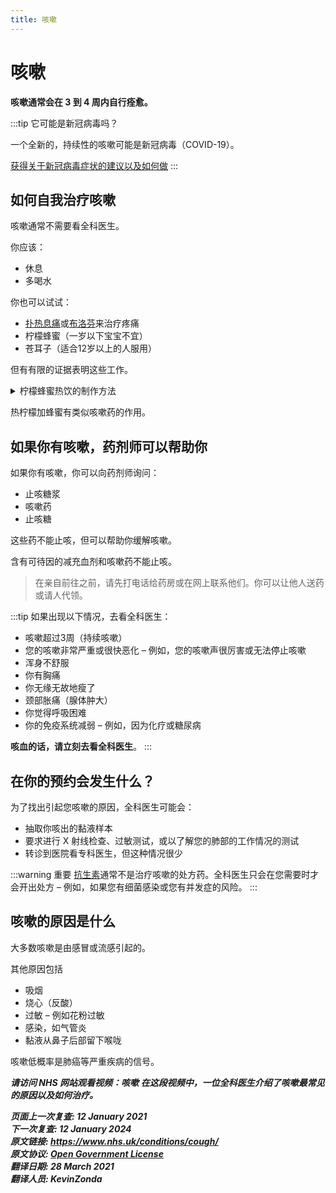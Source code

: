 ```yaml
---
title: 咳嗽
---
```


<!-- cough -->

# 咳嗽

**咳嗽通常会在 3 到 4 周内自行痊愈。**

:::tip 它可能是新冠病毒吗？

一个全新的，持续性的咳嗽可能是新冠病毒（COVID-19）。

[获得关于新冠病毒症状的建议以及如何做](https://www.nhs.uk/conditions/coronavirus-covid-19/symptoms/)
:::



## 如何自我治疗咳嗽

咳嗽通常不需要看全科医生。

你应该：

- 休息
- 多喝水

你也可以试试：

- [扑热息痛](https://www.nhs.uk/medicines/paracetamol-for-adults/)或[布洛芬](https://www.nhs.uk/medicines/ibuprofen-for-adults/)来治疗疼痛
- 柠檬蜂蜜（一岁以下宝宝不宜）
- 苍耳子（适合12岁以上的人服用）

但有有限的证据表明这些工作。

<details>
<summary>柠檬蜂蜜热饮的制作方法</summary>
1. 将半个柠檬挤入一杯开水中。
<br>
2. 加入 1 到 2 茶匙蜂蜜。
<br>
3. 趁热饮用（不要给小孩子喝热饮）。
</details>

热柠檬加蜂蜜有类似咳嗽药的作用。



## 如果你有咳嗽，药剂师可以帮助你

如果你有咳嗽，你可以向药剂师询问：

- 止咳糖浆
- 咳嗽药
- 止咳糖

这些药不能止咳，但可以帮助你缓解咳嗽。

含有可待因的减充血剂和咳嗽药不能止咳。

> 在亲自前往之前，请先打电话给药房或在网上联系他们。你可以让他人送药或请人代领。

:::tip 如果出现以下情况，去看全科医生：
- 咳嗽超过3周（持续咳嗽）
- 您的咳嗽非常严重或很快恶化 – 例如，您的咳嗽声很厉害或无法停止咳嗽
- 浑身不舒服
- 你有胸痛
- 你无缘无故地瘦了
- 颈部胀痛（腺体肿大）
- 你觉得呼吸困难
- 你的免疫系统减弱 – 例如，因为化疗或糖尿病

**咳血的话，请立刻去看全科医生**。
:::



## 在你的预约会发生什么？

为了找出引起您咳嗽的原因，全科医生可能会：

- 抽取你咳出的黏液样本
- 要求进行 X 射线检查、过敏测试，或以了解您的肺部的工作情况的测试
- 转诊到医院看专科医生，但这种情况很少

:::warning 重要
[抗生素](antibiotics.md)通常不是治疗咳嗽的处方药。全科医生只会在您需要时才会开出处方 – 例如，如果您有细菌感染或您有并发症的风险。
:::



## 咳嗽的原因是什么

大多数咳嗽是由感冒或流感引起的。

其他原因包括

- 吸烟
- 烧心（反酸）
- 过敏 – 例如花粉过敏
- 感染，如气管炎
- 黏液从鼻子后部留下喉咙

咳嗽低概率是肺癌等严重疾病的信号。

***请访问 NHS 网站观看视频：咳嗽*** 
***在这段视频中，一位全科医生介绍了咳嗽最常见的原因以及如何治疗。***



**_页面上一次复查: 12 January 2021  
下一次复查: 12 January 2024  
原文链接: <https://www.nhs.uk/conditions/cough/>  
原文协议: [Open Government License](http://www.nationalarchives.gov.uk/doc/open-government-licence/version/3/)  
翻译日期: 28 March 2021  
翻译人员: KevinZonda_**
